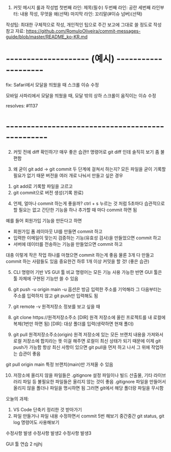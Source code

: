 1. 커밋 메시지 룰과 작성법
첫번째 라인: 제목(필수)
두번째 라인: 공란
세번째 라인부터: 내용 작성, 무엇을 왜(선택)
마지막 라인: 꼬리말(#이슈 넘버)(선택)

작성팁: 최대한 구체적으로 작성, 개인적인 팁으로 주간 보고에 그대로 쓸 정도로 작성
참고 자료: https://github.com/RomuloOliveira/commit-messages-guide/blob/master/README_ko-KR.md

# -------------------- (예시) --------------------
fix: Safari에서 모달을 띄웠을 때 스크롤 이슈 수정

모바일 사파리에서 모달을 띄웠을 때,
모달 밖의 상하 스크롤이 움직이는 이슈 수정

resolves: #1137
# ------------------------------------------------

2. 커밋 전에 diff 확인하기! 매우 좋은 습관!!
명령어로 git diff 인데 솔직히 보기 좀 불편함

3. 왜 굳이 git add -> git commit 두 단계에 걸쳐서 하는지?
모든 파일을 굳이 기록할 필요가 없기 때문
버전을 여러 개로 나눠서 만들고 싶은 경우
1) git add로 기록할 파일을 고르고
2) git commit으로 버전 생성(기록 완료)

4. 언제, 얼마나 commit 하는게 좋을까?
ctrl + s 누르는 것 처럼 5초마다 습관적으로 할 필요는 없고
간단한 기능을 하나 추가할 때 마다 commit 하면 됨

예를 들어 회원가입 기능을 만든다고 하면
- 회원가입 폼 레이아웃 UI를 만들면 commit 하고
- 입력한 이메일이 맞는지 검증하는 기능(유효성 검사)을 만들었으면 commit 하고
- 서버에 데이터를 전송하는 기능을 만들었으면 commit 하고

대충 이렇게 작은 작업 하나를 마쳤으면 commit 하는게 좋음
물론 3개 다 만들고 commit 하는 사람들도 있음
중요한건 하루 1개 이상 커밋을 할 것! (좋은 습관)

5. CLI 명령어 기반 VS GUI 툴 비교
명령어는 모든 기능 사용 가능한 반면 GUI 툴은 툴 자체에 구현된 기능만 쓸 수 있음

6. git push -u origin main
-u 옵션은 방금 입력한 주소를 기억해라
그 다음부터는 주소를 입력하지 않고 git push만 입력해도 됨

7. git remote -v
원격저장소 정보를 보고 싶을 때

8. git clone https://원격저장소주소 [DIR]
원격 저장소에 올린 프로젝트를 내 로컬에 복제(1번만 하면 됨)
[DIR]: 대상 폴더를 입력(생략하면 현재 폴더)

9. git pull 원격저장소주소(origin)
원격 저장소에 있는 모든 브랜치 내용을 가져와서 로컬 저장소에 합치라는 뜻
이걸 해주면 로컬이 최신 상태가 되기 때문에 이제 git push가 가능함
항상 최신 사항이 있으면 git pull을 먼저 하고 나서 그 위에 작업하는 습관이 좋음

git pull origin main
특정 브랜치(main)만 가져올 수 있음

10. 저장소에 올리지 않을 파일들은 .gitignore
설정 파일이나 빌드 산출물, 기타 라이브러리 파일 등
불필요한 파일들은 올리지 않는 것이 좋음
.gitignore 파일을 만들어서 올리지 않을 폴더나 파일을 명시하면 됨
그러면 git에서 해당 폴더랑 파일을 무시함

오늘의 과제:
1) VS Code 단축키 정리한 것 받아가기
2) 파일 만들거나 파일 내용 수정하면서 commit 5번 해보기
중간중간 git status, git log 명령어도 사용해보기

수정사항 발생
수정사항 발생2
수정사항 발생3

GUI 툴 연습 2
 njjhj